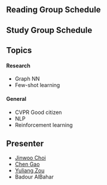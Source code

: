 ## Reading Group Schedule


## Study Group Schedule


## Topics
#### Research
- Graph NN
- Few-shot learning

#### General
- CVPR Good citizen
- NLP
- Reinforcement learning


## Presenter
- [Jinwoo Choi](https://sites.google.com/site/jchoivision/ )
- [Chen Gao](https://gaochen315.github.io/)
- [Yuliang Zou](https://yuliang-zou.github.io/index.html)
- Badour AlBahar
